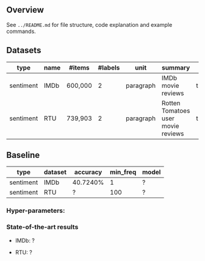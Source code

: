 ## Overview

See `../README.md` for file structure, code explanation and example commands.

## Datasets

type|name|#items|#labels|unit|summary|split|unlabeled
---|---|---|---|---|---|---|---
sentiment|IMDb|600,000|2|paragraph|IMDb movie reviews|train:test=300,000:300,000|none
sentiment|RTU|739,903|2|paragraph|Rotten Tomatoes user movie reviews|train:test=737,903:2000|none

## Baseline

<!-- TODO -->

type|dataset|accuracy|min_freq|model
---|---|---|---|---
sentiment|IMDb|40.7240%|1|?
sentiment|RTU|?|100|?

### Hyper-parameters:

<!-- TODO -->

<!--
- learning rate: 0.0001
- dropout rate:0.5
- batch size: 32
- seed: 42
- max_num_epoch: 20(with early stopping)
- layers: [100, 100]
- encoding: bag of words
- train:valid = 9:1 if no valid split given -->

### State-of-the-art results

<!-- TODO -->

- IMDb:
?

- RTU:
?
